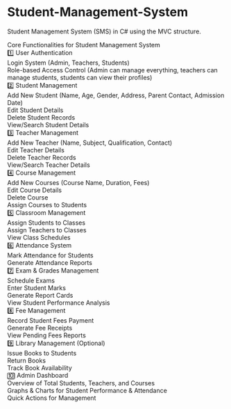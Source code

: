 # Student-Management-System
Student Management System (SMS) in C# using the MVC structure.

Core Functionalities for Student Management System
<Br>
1️⃣ User Authentication<Br>
Login System (Admin, Teachers, Students)<Br>
Role-based Access Control (Admin can manage everything, teachers can manage students, students can view their profiles)<Br>
2️⃣ Student Management<Br>
Add New Student (Name, Age, Gender, Address, Parent Contact, Admission Date)<Br>
Edit Student Details<Br>
Delete Student Records<Br>
View/Search Student Details<Br>
3️⃣ Teacher Management<Br>
Add New Teacher (Name, Subject, Qualification, Contact)<Br>
Edit Teacher Details<Br>
Delete Teacher Records<Br>
View/Search Teacher Details<Br>
4️⃣ Course Management<Br>
Add New Courses (Course Name, Duration, Fees)<Br>
Edit Course Details<Br>
Delete Course<Br>
Assign Courses to Students<Br>
5️⃣ Classroom Management<Br>
Assign Students to Classes<Br>
Assign Teachers to Classes<Br>
View Class Schedules<Br>
6️⃣ Attendance System<Br>
Mark Attendance for Students<Br>
Generate Attendance Reports<Br>
7️⃣ Exam & Grades Management<Br>
Schedule Exams<Br>
Enter Student Marks<Br>
Generate Report Cards<Br>
View Student Performance Analysis<Br>
8️⃣ Fee Management<Br>
Record Student Fees Payment<Br>
Generate Fee Receipts<Br>
View Pending Fees Reports<Br>
9️⃣ Library Management (Optional)<Br>
Issue Books to Students<Br>
Return Books<Br>
Track Book Availability<Br>
🔟 Admin Dashboard<Br>
Overview of Total Students, Teachers, and Courses<Br>
Graphs & Charts for Student Performance & Attendance<Br>
Quick Actions for Management<Br>
